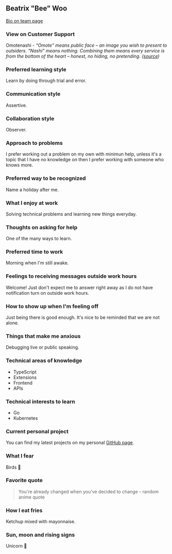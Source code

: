 ## Beatrix "Bee" Woo

[Bio on team page](index.md#beatrix-woo)

### View on Customer Support

Omotenashi - _“Omote” means public face – an image you wish to present to outsiders. “Nashi” means nothing.
Combining them means every service is from the bottom of the heart – honest, no hiding, no pretending. ([source](https://guide.michelin.com/sg/en/article/features/omotenashi))_

### Preferred learning style

Learn by doing through trial and error.

### Communication style

Assertive.

### Collaboration style

Observer.

### Approach to problems

I prefer working out a problem on my own with minimun help, unless it's a topic that I have no knowledge on then I prefer working with someone who knows more.

### Preferred way to be recognized

Name a holiday after me.

### What I enjoy at work

Solving technical problems and learning new things everyday.

### Thoughts on asking for help

One of the many ways to learn.

### Preferred time to work

Morning when I'm still awake.

### Feelings to receiving messages outside work hours

Welcome! Just don't expect me to answer right away as I do not have notification turn on outside work hours.

### How to show up when I'm feeling off

Just being there is good enough. It's nice to be reminded that we are not alone.

### Things that make me anxious

Debugging live or public speaking.

### Technical areas of knowledge

- TypeScript
- Extensions
- Frontend
- APIs

### Technical interests to learn

- Go
- Kubernetes

### Current personal project

You can find my latest projects on my personal [GitHub page](https://github.com/abeatrix).

### What I fear

Birds 👀

### Favorite quote

> You're already changed when you've decided to change - random anime quote

### How I eat fries

Ketchup mixed with mayonnaise.

### Sun, moon and rising signs

Unicorn 🌈
